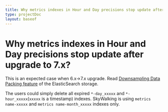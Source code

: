 ```yaml
---
title: Why metrics indexes in Hour and Day precisions stop update after upgrade to 7.x?
type: projectDoc
layout: baseof
---
```

# Why metrics indexes in Hour and Day precisions stop update after upgrade to 7.x?

This is an expected case when 6.x->7.x upgrade. 
Read [Downsampling Data Packing feature](../../setup/backend/backend-storage#downsampling-data-packing)
of the ElasticSearch storage.

The users could simply delete all expired `*-day_xxxxx` and `*-hour_xxxxx`(`xxxxx` is a timestamp) indexes. 
SkyWalking is using `metrics name-xxxxx` and `metrics name-month_xxxxx` indexes only.
